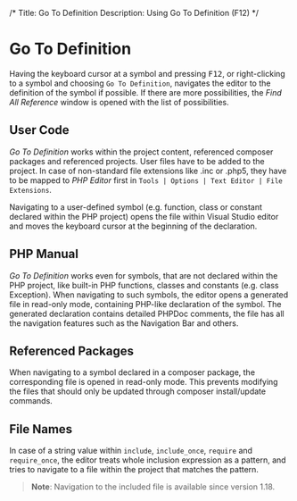 /*
Title: Go To Definition
Description: Using Go To Definition (F12)
*/

# Go To Definition

Having the keyboard cursor at a symbol and pressing <kbd>F12</kbd>, or right-clicking to a symbol and choosing `Go To Definition`, navigates the editor to the definition of the symbol if possible. If there are more possibilities, the *Find All Reference* window is opened with the list of possibilities.

## User Code

*Go To Definition* works within the project content, referenced composer packages and referenced projects. User files have to be added to the project. In case of non-standard file extensions like .inc or .php5, they have to be mapped to *PHP Editor* first in `Tools | Options | Text Editor | File Extensions`.

Navigating to a user-defined symbol (e.g. function, class or constant declared within the PHP project) opens the file within Visual Studio editor and moves the keyboard cursor at the beginning of the declaration.

## PHP Manual

*Go To Definition* works even for symbols, that are not declared within the PHP project, like built-in PHP functions, classes and constants (e.g. class Exception). When navigating to such symbols, the editor opens a generated file in read-only mode, containing PHP-like declaration of the symbol. The generated declaration contains detailed PHPDoc comments, the file has all the navigation features such as the Navigation Bar and others.

## Referenced Packages

When navigating to a symbol declared in a composer package, the corresponding file is opened in read-only mode. This prevents modifying the files that should only be updated through composer install/update commands.

## File Names

In case of a string value within `include`, `include_once`, `require` and `require_once`, the editor treats whole inclusion expression as a pattern, and tries to navigate to a file within the project that matches the pattern.

> **Note**: Navigation to the included file is available since version 1.18.